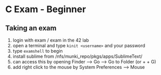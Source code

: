 # C Exam - Beginner

## Taking an exam
1. login with exam / exam in the 42 lab
2. open a terminal and type ```kinit <username>``` and your password
3. type ```examshell``` to begin
4. install sublime from /nfs/munki_repo/pkgs/apps/SublimeText/
  1. can access this by opening Finder --> Go --> Go to Folder (or <command> + <shift> + G)
5. add right click to the mouse by System Preferences --> Mouse
